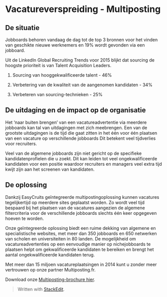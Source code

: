 # Vacatureverspreiding - Multiposting

## De situatie

Jobboards behoren vandaag de dag tot de top 3 bronnen voor het vinden van geschikte nieuwe werknemers en 19% wordt gevonden via een jobboard.

Uit de LinkedIn Global Recruiting Trends voor 2015 blijkt dat sourcing de hoogste prioriteit is van Talent Acquisition Leaders.

1. Sourcing van hooggekwalificeerde talent - 46%

2. Verbetering van de kwaliteit van de aangenomen kandidaten - 34%

3. Verbeteren van sourcing-technieken - 25%

## De uitdaging en de impact op de organisatie

Het ‘naar buiten brengen’ van een vacatureadvertentie via meerdere jobboards kan tal van uitdagingen met zich meebrengen. Een van de grootste uitdagingen is de tijd die gaat zitten in het één voor één plaatsen van een vacature op verschillende jobboards Dit betekent veel tijdverlies voor recruiters.

Veel van de algemene jobboards zijn niet gericht op de specifieke kandidatenprofielen die u zoekt. Dit kan leiden tot veel ongekwalificeerde kandidaten voor een positie waardoor recruiters en managers veel extra tijd kwijt zijn aan het screenen van kandidaten.

## De oplossing

Dankzij EasyCruits geïntegreerde multipostingoplossing kunnen vacatures tegelijkertijd op meerdere sites geplaatst worden. Zo wordt veel tijd bespaard bij het plaatsen van de vacatures aangezien de algemene filtercriteria voor de verschillende jobboards slechts één keer opgegeven hoeven te worden.

Onze geïntegreerde oplossing biedt een ruime dekking van algemene en specialistische websites, met meer dan 350 jobboards en 650 netwerken van scholen en universiteiten in 80 landen. De mogelijkheid om vacatureadvertenties op een eenvoudige manier op nichejobboards te plaatsen helpt om gekwalificeerde kandidaten te bereiken en brengt het aantal ongekwalificeerde kandidaten terug.

Met meer dan 15 miljoen vacatureplaatsingen in 2014 kunt u zonder meer vertrouwen op onze partner Multiposting.fr.

Download onze  [Multiposting-brochure hier](https://support.easycruit.net/004_Release_information/Job_Distribution_-_Multiposting).


> Written with [StackEdit](https://stackedit.io/).
<!--stackedit_data:
eyJoaXN0b3J5IjpbMTEyNzExNzcwMl19
-->